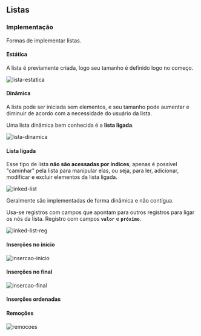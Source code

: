 ## Listas

### Implementação

Formas de implementar listas.

#### Estática

A lista é previamente criada, logo seu tamanho é definido logo no começo.

![lista-estatica](../images/list/lista-estatica.svg)

#### Dinâmica

A lista pode ser iniciada sem elementos, e seu tamanho pode aumentar e diminuir
de acordo com a necessidade do usuário da lista.

Uma lista dinâmica bem conhecida é a **lista ligada**.

![lista-dinamica](../images/list/lista-dinamica.svg)

#### Lista ligada

Esse tipo de lista **não são acessadas por índices**, apenas é possível "caminhar"
pela lista para manipular elas, ou seja, para ler, adicionar, modificar e excluir
elementos da lista ligada.

![linked-list](../images/list/linked-list.svg)

Geralmente são implementadas de forma dinâmica e não contígua.

Usa-se registros com campos que apontam para outros registros para ligar os nós
da lista. Registro com campos **`valor`** e **`próximo`**.

![linked-list-reg](../images/list/linked-list-reg.svg)

#### Inserções no início

![insercao-inicio](../images/list/insercao-inicio.svg)

#### Inserções no final

![insercao-final](../images/list/insercao-final.svg)

#### Inserções ordenadas

#### Remoções

![remocoes](../images/list/remocoes.svg)
